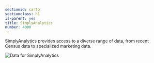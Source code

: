```yaml
---
sectionid: carto 
sectionclass: h1
is-parent: yes
title: SimplyAnalytics
number: 4000
---
```


SimplyAnalytics provides access to a diverse range of data, from recent Census data to specialized marketing data.


![Data for SimplyAnalytics](/assets/images/simply1.png)
